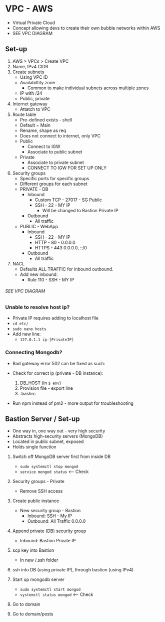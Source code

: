 # VPC - AWS

- Virtual Private Cloud
- Concept allowing devs to create their own bubble networks within AWS
- SEE VPC DIAGRAM

## Set-up

1) AWS > VPCs > Create VPC
2) Name, IPv4 CIDR
3) Create subnets
	- Using VPC ID
	- Availabiltity zone
		- Common to make individual subnets across multiple zones
	- IP with /24
	- Public, private
4) Internet gateway
	- Attatch to VPC
5) Route table
	- Pre-defined exists - shell
	- Default = Main
	- Rename, shape as req
	- Does not connect to internet, only VPC
	- Public
		- Connect to IGW
		- Associate to public subnet
	- Private
		- Associate to private subnet
		- CONNECT TO IGW FOR SET UP ONLY
6) Security groups
	- Specific ports for specific groups
	- Different groups for each subnet
	- PRIVATE - DB
		- Inbound
			- Custom TCP - 27017 - SG Public
			- SSH - 22 - MY IP
				- Will be changed to Bastion Private IP
		- Outbound
			- All traffic
	- PUBLIC - WebApp
		- Inbound
			- SSH - 22 - MY IP
			- HTTP - 80 - 0.0.0.0
			- HTTPS - 443 0.0.0.0, ::/0
		- Outbound
			- All traffic
7) NACL
	- Defaults ALL TRAFFIC for inbound outbound.
	- Add new inbound:
		- Rule 110 - SSH - MY IP

###### SEE VPC DIAGRAM


### Unable to resolve host ip?
- Private IP requires adding to localhost file
- `cd etc/`
- `sudo nano hosts`
- Add new line:
	- `127.0.1.1 ip-[PrivateIP]`


### Connecting Mongodb?

- Bad gateway error 502 can be fixed as such:

- Check for correct ip (private - DB instance):
	1) DB_HOST (in `$ env`)
	2) Provision file - export line 
	3) .bashrc

- Run npm instead of pm2 - more output for troubleshooting

## Bastion Server / Set-up

- One way in, one way out - very high security
- Abstracts high-security servers (MongoDB)
- Located in public subnet, exposed
- Holds single function

1) Switch off MongoDB server first from inside DB
	- `sudo systemctl stop mongod`
	- `service mongod status` <-- Check

2) Security groups - Private
	- Remove SSH access
3) Create public instance
	- New security group - Bastion
		- Inbound: SSH - My IP
		- Outbound: All Traffic 0.0.0.0
4) Append private (DB) security group
	-  Inbound: Bastion Private IP
5) scp key into Bastion
	- In new /.ssh folder
6) ssh into DB (using private IP), through bastion (using IPv4)
7) Start up mongodb server
	- `sudo systemctl start mongod`
	- `systemctl status mongod` <-- Check
8) Go to domain
9) Go to domain/posts
